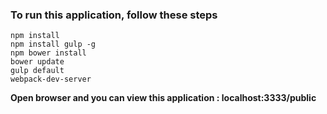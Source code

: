 ### To run this application, follow these steps

```
npm install
npm install gulp -g
npm bower install
bower update
gulp default
webpack-dev-server
```

**Open browser and you can view this application : localhost:3333/public**
